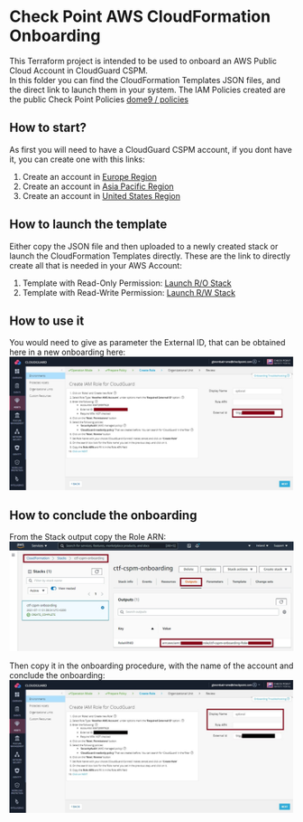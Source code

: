 # Check Point AWS CloudFormation Onboarding
This Terraform project is intended to be used to onboard an AWS Public Cloud Account in CloudGuard CSPM.    
In this folder you can find the CloudFormation Templates JSON files, and the direct link to launch them in your system.
The IAM Policies created are the public Check Point Policies [dome9 / policies](https://github.com/dome9/policies/tree/master/AWS)
 
## How to start?
As first you will need to have a CloudGuard CSPM account, if you dont have it, you can create one with this links:
1. Create an account in [Europe Region](https://secure.eu1.dome9.com/v2/register/invite)
2. Create an account in [Asia Pacific Region](https://secure.ap1.dome9.com/v2/register/invite)
3. Create an account in [United States Region](https://secure.dome9.com/v2/register/invite)

## How to launch the template
Either copy the JSON file and then uploaded to a newly created stack or launch the CloudFormation Templates directly.
These are the link to directly create all that is needed in your AWS Account:
1. Template with Read-Only Permission: [Launch R/O Stack](https://console.aws.amazon.com/cloudformation/home#/stacks/create/review?templateURL=https://s3-cloudguard-onboarding.s3.eu-west-1.amazonaws.com/stack/cft-readonly.json)
2. Template with Read-Write Permission: [Launch R/W Stack](https://console.aws.amazon.com/cloudformation/home#/stacks/create/review?templateURL=https://s3-cloudguard-onboarding.s3.eu-west-1.amazonaws.com/stack/cft-readwrite.json)

## How to use it
You would need to give as parameter the External ID, that can be obtained here in a new onboarding here:
![AWS External ID](/zimages/aws-external-id.jpg)

## How to conclude the onboarding
From the Stack output copy the Role ARN:
![AWS Stack Output](/zimages/aws-role-arn.jpg)

Then copy it in the onboarding procedure, with the name of the account and conclude the onboarding:
![AWS Complete Onboarding](/zimages/aws-complete.jpg)
